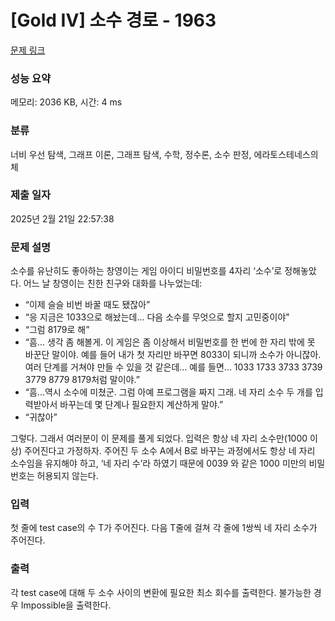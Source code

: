 # [Gold IV] 소수 경로 - 1963 

[문제 링크](https://www.acmicpc.net/problem/1963) 

### 성능 요약

메모리: 2036 KB, 시간: 4 ms

### 분류

너비 우선 탐색, 그래프 이론, 그래프 탐색, 수학, 정수론, 소수 판정, 에라토스테네스의 체

### 제출 일자

2025년 2월 21일 22:57:38

### 문제 설명

<p>소수를 유난히도 좋아하는 창영이는 게임 아이디 비밀번호를 4자리 ‘소수’로 정해놓았다. 어느 날 창영이는 친한 친구와 대화를 나누었는데:</p>

<ul>
	<li>“이제 슬슬 비번 바꿀 때도 됐잖아”</li>
	<li>“응 지금은 1033으로 해놨는데... 다음 소수를 무엇으로 할지 고민중이야"</li>
	<li>“그럼 8179로 해”</li>
	<li>“흠... 생각 좀 해볼게. 이 게임은 좀 이상해서 비밀번호를 한 번에 한 자리 밖에 못 바꾼단 말이야. 예를 들어 내가 첫 자리만 바꾸면 8033이 되니까 소수가 아니잖아. 여러 단계를 거쳐야 만들 수 있을 것 같은데... 예를 들면... 1033 1733 3733 3739 3779 8779 8179처럼 말이야.”</li>
	<li>“흠...역시 소수에 미쳤군. 그럼 아예 프로그램을 짜지 그래. 네 자리 소수 두 개를 입력받아서 바꾸는데 몇 단계나 필요한지 계산하게 말야.”</li>
	<li>“귀찮아”</li>
</ul>

<p>그렇다. 그래서 여러분이 이 문제를 풀게 되었다. 입력은 항상 네 자리 소수만(1000 이상) 주어진다고 가정하자. 주어진 두 소수 A에서 B로 바꾸는 과정에서도 항상 네 자리 소수임을 유지해야 하고, ‘네 자리 수’라 하였기 때문에 0039 와 같은 1000 미만의 비밀번호는 허용되지 않는다.</p>

### 입력 

 <p>첫 줄에 test case의 수 T가 주어진다. 다음 T줄에 걸쳐 각 줄에 1쌍씩 네 자리 소수가 주어진다.</p>

### 출력 

 <p>각 test case에 대해 두 소수 사이의 변환에 필요한 최소 회수를 출력한다. 불가능한 경우 Impossible을 출력한다.</p>

